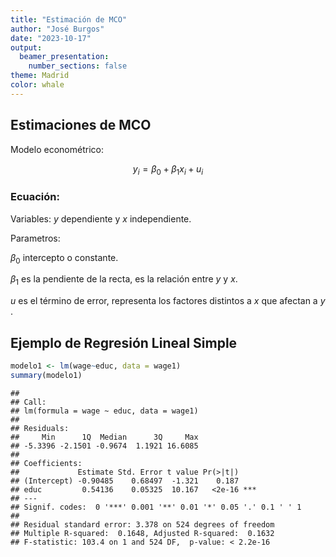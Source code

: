```yaml
---
title: "Estimación de MCO"
author: "José Burgos"
date: "2023-10-17"
output:
  beamer_presentation:
    number_sections: false
theme: Madrid
color: whale
---
```




## Estimaciones de MCO

Modelo econométrico:

$$
y_i = \beta_0 + \beta_1x_i + u_i
$$

### Ecuación:

Variables: $y$ dependiente y $x$ independiente.

Parametros:

$\beta_0$ intercepto o constante.

$\beta_1$ es la pendiente de la recta, es la relación entre $y$ y $x$.

$u$ es el término de error, representa los factores distintos a $x$ que afectan a $y$ .

## Ejemplo de Regresión Lineal Simple


```r
modelo1 <- lm(wage~educ, data = wage1)
summary(modelo1)
```

```
## 
## Call:
## lm(formula = wage ~ educ, data = wage1)
## 
## Residuals:
##     Min      1Q  Median      3Q     Max 
## -5.3396 -2.1501 -0.9674  1.1921 16.6085 
## 
## Coefficients:
##             Estimate Std. Error t value Pr(>|t|)    
## (Intercept) -0.90485    0.68497  -1.321    0.187    
## educ         0.54136    0.05325  10.167   <2e-16 ***
## ---
## Signif. codes:  0 '***' 0.001 '**' 0.01 '*' 0.05 '.' 0.1 ' ' 1
## 
## Residual standard error: 3.378 on 524 degrees of freedom
## Multiple R-squared:  0.1648,	Adjusted R-squared:  0.1632 
## F-statistic: 103.4 on 1 and 524 DF,  p-value: < 2.2e-16
```
